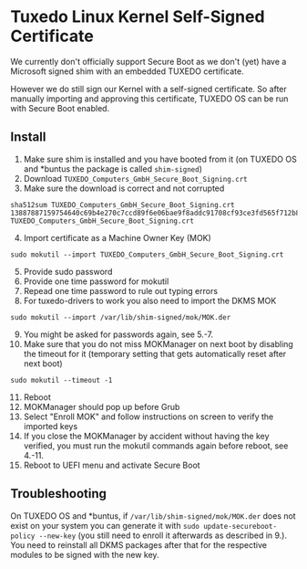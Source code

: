 # Tuxedo Linux Kernel Self-Signed Certificate

We currently don't officially support Secure Boot as we don't (yet) have a Microsoft signed shim with an embedded TUXEDO certificate.

However we do still sign our Kernel with a self-signed certificate. So after manually importing and approving this certificate, TUXEDO OS can be run with Secure Boot enabled.

## Install

1. Make sure shim is installed and you have booted from it (on TUXEDO OS and *buntus the package is called `shim-signed`)
2. Download `TUXEDO_Computers_GmbH_Secure_Boot_Signing.crt`
3. Make sure the download is correct and not corrupted
```
sha512sum TUXEDO_Computers_GmbH_Secure_Boot_Signing.crt
13887887159754640c69b4e270c7ccd89f6e06bae9f8addc91708cf93ce3fd565f712b8c7acaf0444c5da30aae2dfe0941b71c228a6bdd20facd28529c0aaa62  TUXEDO_Computers_GmbH_Secure_Boot_Signing.crt
```
4. Import certificate as a Machine Owner Key (MOK)
```
sudo mokutil --import TUXEDO_Computers_GmbH_Secure_Boot_Signing.crt
```
5. Provide sudo password
6. Provide one time password for mokutil
7. Repead one time password to rule out typing errors
8. For tuxedo-drivers to work you also need to import the DKMS MOK
```
sudo mokutil --import /var/lib/shim-signed/mok/MOK.der
```
9. You might be asked for passwords again, see 5.-7.
10. Make sure that you do not miss MOKManager on next boot by disabling the timeout for it (temporary setting that gets automatically reset after next boot)
```
sudo mokutil --timeout -1
```
11. Reboot
12. MOKManager should pop up before Grub
13. Select "Enroll MOK" and follow instructions on screen to verify the imported keys
14. If you close the MOKManager by accident without having the key verified, you must run the mokutil commands again before reboot, see 4.-11.
15. Reboot to UEFI menu and activate Secure Boot

## Troubleshooting

On TUXEDO OS and *buntus, if `/var/lib/shim-signed/mok/MOK.der` does not exist on your system you can generate it with `sudo update-secureboot-policy --new-key` (you still need to enroll it afterwards as described in 9.). You need to reinstall all DKMS packages after that for the respective modules to be signed with the new key.
